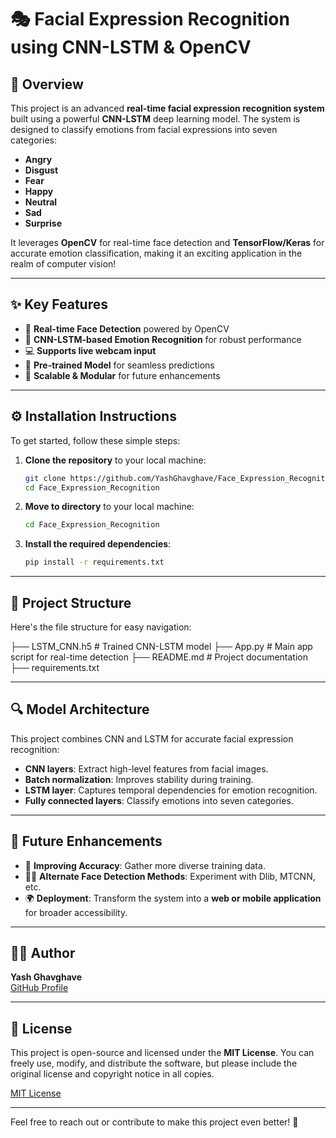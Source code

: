 # 🎭 **Facial Expression Recognition using CNN-LSTM & OpenCV** 

## 🚀 **Overview**
This project is an advanced **real-time facial expression recognition system** built using a powerful **CNN-LSTM** deep learning model. The system is designed to classify emotions from facial expressions into seven categories:  
- **Angry**
- **Disgust**
- **Fear**
- **Happy**
- **Neutral**
- **Sad**
- **Surprise**

It leverages **OpenCV** for real-time face detection and **TensorFlow/Keras** for accurate emotion classification, making it an exciting application in the realm of computer vision!

---

## ✨ **Key Features**
- 🎯 **Real-time Face Detection** powered by OpenCV
- 🧠 **CNN-LSTM-based Emotion Recognition** for robust performance
- 💻 **Supports live webcam input**
- 🤖 **Pre-trained Model** for seamless predictions
- 🔄 **Scalable & Modular** for future enhancements

---

## ⚙️ **Installation Instructions**
To get started, follow these simple steps:

1. **Clone the repository** to your local machine:
    ```bash
    git clone https://github.com/YashGhavghave/Face_Expression_Recognition.git
    cd Face_Expression_Recognition
    ```

2. **Move to directory** to your local machine:
    ```bash
    cd Face_Expression_Recognition
    ```

3. **Install the required dependencies**:
    ```bash
    pip install -r requirements.txt
    ```

---

## 📂 **Project Structure**
Here's the file structure for easy navigation:

├── LSTM_CNN.h5 # Trained CNN-LSTM model 
├── App.py # Main app script for real-time detection 
├── README.md # Project documentation 
├── requirements.txt 


---

## 🔍 **Model Architecture**
This project combines CNN and LSTM for accurate facial expression recognition:
- **CNN layers**: Extract high-level features from facial images.
- **Batch normalization**: Improves stability during training.
- **LSTM layer**: Captures temporal dependencies for emotion recognition.
- **Fully connected layers**: Classify emotions into seven categories.

---

## 🚀 **Future Enhancements**
- 🔧 **Improving Accuracy**: Gather more diverse training data.
- 🧑‍💻 **Alternate Face Detection Methods**: Experiment with Dlib, MTCNN, etc.
- 🌍 **Deployment**: Transform the system into a **web or mobile application** for broader accessibility.

---

## 👨‍💻 **Author**
**Yash Ghavghave**  
[GitHub Profile](https://github.com/YashGhavghave)

---

## 📜 **License**
This project is open-source and licensed under the **MIT License**. You can freely use, modify, and distribute the software, but please include the original license and copyright notice in all copies.

[MIT License](https://github.com/YashGhavghave/Face_Expression_Recognition/blob/main/LICENSE)

---

Feel free to reach out or contribute to make this project even better! 🚀
